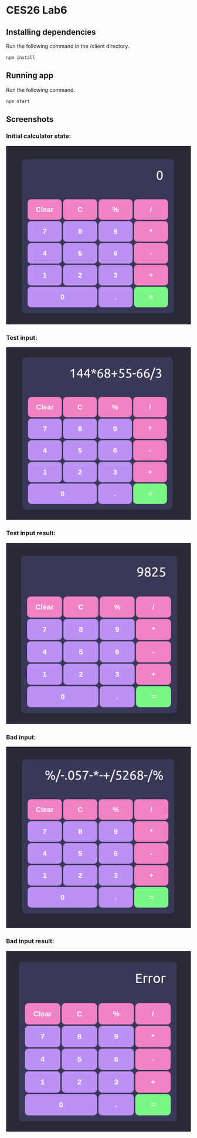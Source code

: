 # CES26 Lab6

## Installing dependencies

Run the following command in the /client directory. <br/>

    npm install

## Running app

Run the following command. <br/>

    npm start

## Screenshots

### Initial calculator state:<br/>
![Initial calculator state](/lab6/screenshots/initial_state.png?raw=true 'Initial calculator state')<br/>
### Test input:<br/>
![Test input](/lab6/screenshots/input.png?raw=true 'Test input')<br/>
### Test input result:<br/>
![Test input result](/lab6/screenshots/result.png?raw=true 'Test input result')<br/>
### Bad input:<br/>
![Bad input](/lab6/screenshots/bad_input.png?raw=true 'Bad input')<br/>
### Bad input result:<br/>
![Bad input result](/lab6/screenshots/error.png?raw=true 'Bad input result')<br/>
